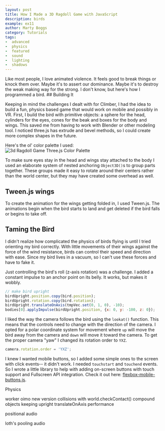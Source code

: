 ```yaml
---
layout: post
title: How I Made a 3D Ragdoll Game with JavaScript
description: birds
example: ex11
author: Marty Boggs
category: Tutorials
tags:
-  advanced
-  physics
-  featured
-  sound
-  lighting
-  shadows
---
```

<div id="info"></div>
Like most people, I love animated violence. It feels good to break things or knock them over. Maybe it's to assert our dominance. Maybe it's to destroy the weak making way for the strong. I don't know, but here's how I programmed a bird.
<!--more-->
## Building It

Keeping in mind the challenges I dealt with for Climber, I had the idea to build a fun, physics based game that would work on mobile and possibly in VR. First, I build the bird with primitive objects: a sphere for the head, cylinders for the eyes, cones for the beak and boxes for the body and wings. This saved me from having to work with Blender or other modeling tool. I noticed three.js has extrude and bevel methods, so I could create more complex shapes in the future.

Here's the ol' color palette I used:<br>
<img src="{{site.url}}/images/colorpalette.jpg" alt="3d Ragdoll Game Three.js Color Palette">

To make sure eyes stay in the head and wings stay attached to the body I used an elaborate system of nested anchoring `Object3D()`s to group parts together. These groups made it easy to rotate around their centers rather than the world center, but they may have created some overhead as well.

## Tween.js wings

To create the animation for the wings getting folded in, I used Tween.js. The animations begin when the bird starts to land and get deleted if the bird falls or begins to take off.

## Taming the Bird

I didn't realize how complicated the physics of birds flying is until I tried orienting my bird correctly. With little movements of their wings against the force of the wind resistance, birds can control their speed and direction with ease. Since my bird lives in a vacuum, so I can't use these forces and have to fake it.

Just controlling the bird's roll (z-axis rotation) was a challenge. I added a constant impulse to an anchor point on its belly. It works, but makes it wobbly.

```javascript
// make bird upright
birdUpright.position.copy(bird.position);
birdUpright.rotation.copy(bird.rotation);
birdUpright.translateOnAxis(tmpVec.set(0, 1, 0), -10);
bodies[0].applyImpulse(birdUpright.position, {x: 0, y: -100, z: 0});
```

I liked the way the camera follows the bird using the `lookat()` function. This means that the controls need to change with the direction of the camera. I opted for a polar coordinate system for movement where `up` will move the bird away from the camera and `down` will move it toward the camera. To get the proper camera "yaw" I changed its rotation order to `YXZ`.

```javascript
camera.rotation.order = 'YXZ';
```

I knew I wanted mobile buttons, so I added some simple ones to the screen with click events-- it didn't work. I needed `touchstart` and `touchend` events. So I wrote a little library to help with adding on-screen buttons with touch support and Fullscreen API integration. Check it out here: [flexbox-mobile-buttons.js](https://github.com/martyboggs/flexbox-mobile-buttons).


Physics

worker
oimo
new version
collisions with world.checkContact()
compound objects
keeping upright translateOnAxis
performance

positional audio

loth's pooling audio
